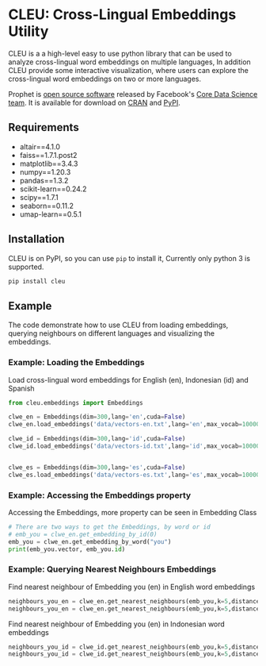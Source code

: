 # CLEU: Cross-Lingual Embeddings Utility

CLEU is a a high-level easy to use python library that can be used to analyze cross-lingual word embeddings on multiple languages, In addition CLEU provide some interactive visualization, where users can explore the cross-lingual word embeddings on two or more languages.


Prophet is [open source software](https://code.facebook.com/projects/) released by Facebook's [Core Data Science team](https://research.fb.com/category/data-science/). It is available for download on [CRAN](https://cran.r-project.org/package=prophet) and [PyPI](https://pypi.python.org/pypi/prophet/).

## Requirements
- altair==4.1.0
- faiss==1.7.1.post2
- matplotlib==3.4.3
- numpy==1.20.3
- pandas==1.3.2
- scikit-learn==0.24.2
- scipy==1.7.1
- seaborn==0.11.2
- umap-learn==0.5.1

## Installation
CLEU is on PyPI, so you can use `pip` to install it, Currently only python 3 is supported.

```bash
pip install cleu
```

## Example
The code demonstrate how to use CLEU from loading embeddings, querying neighbours on different languages and visualizing the embeddings.

### Example: Loading the Embeddings
Load cross-lingual word embeddings for English (en), Indonesian (id) and Spanish
```python
from cleu.embeddings import Embeddings

clwe_en = Embeddings(dim=300,lang='en',cuda=False)
clwe_en.load_embeddings('data/vectors-en.txt',lang='en',max_vocab=10000)

clwe_id = Embeddings(dim=300,lang='id',cuda=False)
clwe_id.load_embeddings('data/vectors-id.txt',lang='id',max_vocab=10000)


clwe_es = Embeddings(dim=300,lang='es',cuda=False)
clwe_es.load_embeddings('data/vectors-es.txt',lang='es',max_vocab=10000)
```

### Example: Accessing the Embeddings property
Accessing the Embeddings, more property can be seen in Embedding Class
```python
# There are two ways to get the Embeddings, by word or id
# emb_you = clwe_en.get_embedding_by_id(0)
emb_you = clwe_en.get_embedding_by_word("you")
print(emb_you.vector, emb_you.id)
```

### Example: Querying Nearest Neighbours Embeddings
Find nearest neighbour of Embedding you (en) in English word embeddings
```python
neighbours_you_en = clwe_en.get_nearest_neighbours(emb_you,k=5,distance_function='cosine')
neighbours_you_en = clwe_en.get_nearest_neighbours(emb_you,k=5,distance_function='csls',csls_k=10)
```

Find nearest neighbour of Embedding you (en) in Indonesian word embeddings
```python
neighbours_you_id = clwe_id.get_nearest_neighbours(emb_you,k=5,distance_function='cosine')
neighbours_you_id = clwe_id.get_nearest_neighbours(emb_you,k=5,distance_function='csls',csls_k=10)
```

